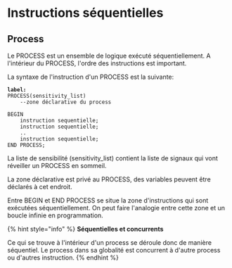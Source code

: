 # Instructions séquentielles

## Process

Le PROCESS est un ensemble de logique exécuté séquentiellement. A l'intérieur du PROCESS, l'ordre des instructions est important.

La syntaxe de l'instruction d'un PROCESS est la suivante:

<pre class="language-vhdl"><code class="lang-vhdl"><strong>label:
</strong>PROCESS(sensitivity_list)
    --zone déclarative du process
    
BEGIN
    instruction sequentielle;
    instruction sequentielle;
    ..
    instruction sequentielle;
END PROCESS;
</code></pre>

La liste de sensibilité (sensitivity\_list) contient la liste de signaux qui vont réveiller un PROCESS en sommeil.&#x20;

La zone déclarative est privé au PROCESS, des variables peuvent être déclarés à cet endroit.

Entre BEGIN et END PROCESS se situe la zone d'instructions qui sont exécutées séquentiellement. On peut faire l'analogie entre cette zone et un boucle infinie en programmation.&#x20;

{% hint style="info" %}
**Séquentielles et concurrents**

Ce qui se trouve à l'intérieur d'un process se déroule donc de manière séquentiel. Le process dans sa globalité est concurrent à d'autre process ou d'autres instruction.&#x20;
{% endhint %}
